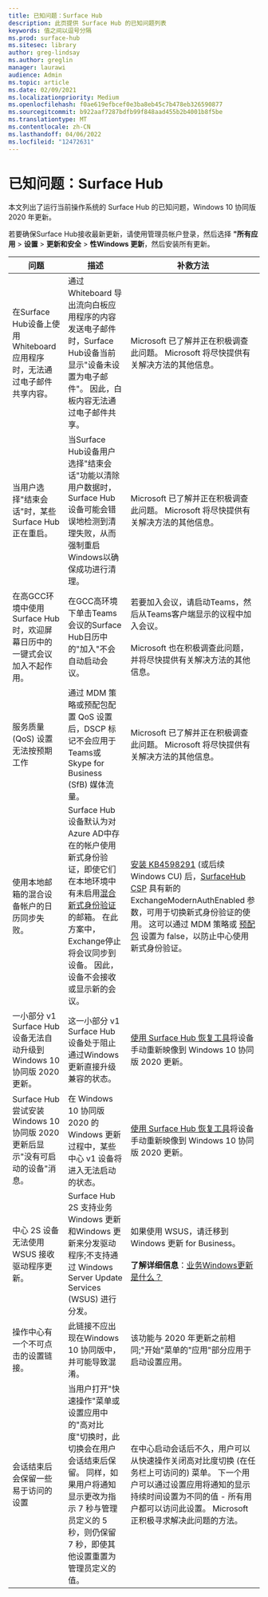 ```yaml
---
title: 已知问题：Surface Hub
description: 此页提供 Surface Hub 的已知问题列表
keywords: 值之间以逗号分隔
ms.prod: surface-hub
ms.sitesec: library
author: greg-lindsay
ms.author: greglin
manager: laurawi
audience: Admin
ms.topic: article
ms.date: 02/09/2021
ms.localizationpriority: Medium
ms.openlocfilehash: f0ae619efbcef0e3ba8eb45c7b478eb326590877
ms.sourcegitcommit: b922aaf7287bdfb99f848aad455b2b4001b8f5be
ms.translationtype: MT
ms.contentlocale: zh-CN
ms.lasthandoff: 04/06/2022
ms.locfileid: "12472631"
---
```

# <a name="known-issues-surface-hub"></a>已知问题：Surface Hub

本文列出了运行当前操作系统的 Surface Hub 的已知问题，Windows 10 协同版 2020 年更新。

若要确保Surface Hub接收最新更新，请使用管理员帐户登录，然后选择 **"所有应用** > **设置** > **更新和安全** > **性Windows 更新**，然后安装所有更新。




| 问题               | 描述           | 补救方法                 |
|---------------------|-----------------------|------------------------|
| 在Surface Hub设备上使用 Whiteboard 应用程序时，无法通过电子邮件共享内容。             | 通过 Whiteboard 导出流向白板应用程序的内容发送电子邮件时，Surface Hub设备当前显示"设备未设置为电子邮件"。  因此，白板内容无法通过电子邮件共享。                                                                                                                                                                                                                   | Microsoft 已了解并正在积极调查此问题。  Microsoft 将尽快提供有关解决方法的其他信息。                                                                                                                                                                                                                                                                                                                                                                   |
| 当用户选择"结束会话"时，某些 Surface Hub 正在重启。                                                                      | 当Surface Hub设备用户选择"结束会话"功能以清除用户数据时，Surface Hub设备可能会错误地检测到清理失败，从而强制重启Windows以确保成功进行清理。                                                                                                                                                                      | Microsoft 已了解并正在积极调查此问题。  Microsoft 将尽快提供有关解决方法的其他信息。                                                                                                                                                        |
| 在高GCC环境中使用 Surface Hub 时，欢迎屏幕日历中的一键式会议加入不起作用。 | 在GCC高环境下单击Teams会议的Surface Hub日历中的"加入"不会自动启动会议。 | 若要加入会议，请启动Teams，然后从Teams客户端显示的议程中加入会议。<br> <br>Microsoft 也在积极调查此问题，并将尽快提供有关解决方法的其他信息。 |
| 服务质量 (QoS) 设置无法按预期工作 | 通过 MDM 策略或预配包配置 QoS 设置后，DSCP 标记不会应用于Teams或Skype for Business (SfB) 媒体流量。 | Microsoft 已了解并正在积极调查此问题。  Microsoft 将尽快提供有关解决方法的其他信息。 |
| 使用本地邮箱的混合设备帐户的日历同步失败。   | Surface Hub设备默认为对Azure AD中存在的帐户使用新式身份验证，即使它们在本地环境中有未启用[混合新式身份验证](/microsoft-365/enterprise/configure-exchange-server-for-hybrid-modern-authentication)的邮箱。 在此方案中，Exchange停止将会议同步到设备。 因此，设备不会接收或显示新的会议。                                                                                                    | [安装 KB4598291](https://support.microsoft.com/help/4598291) (或后续Windows CU) 后，[SurfaceHub CSP](/windows/client-management/mdm/surfacehub-csp) 具有新的 ExchangeModernAuthEnabled 参数，可用于切换新式身份验证的使用。 这可以通过 MDM 策略或 [预配包](https://download.microsoft.com/download/8/3/F/83FD5089-D14E-42E3-AF7C-6FC36F80D347/ExchangeModernAuthDisabled.ppkg) 设置为 false，以防止中心使用新式身份验证。                                                                                                |
| 一小部分 v1 Surface Hub设备无法自动升级到 Windows 10 协同版 2020 更新。                                            | 这一小部分 v1 Surface Hub设备处于阻止通过Windows 更新直接升级兼容的状态。                                                                                                                                          | [使用 Surface Hub 恢复工具](surface-hub-recovery-tool.md)将设备手动重新映像到 Windows 10 协同版 2020 更新。                                                                                                                                                                                 |
| Surface Hub尝试安装 Windows 10 协同版 2020 更新后显示"没有可启动的设备"消息。                                                                        | 在 Windows 10 协同版 2020 的Windows 更新过程中，某些中心 v1 设备将进入无法启动的状态。                                                                                                                                                                                                                                       | [使用 Surface Hub 恢复工具](surface-hub-recovery-tool.md)将设备手动重新映像到 Windows 10 协同版 2020 更新。                                                                                                                                                          |
| 中心 2S 设备无法使用 WSUS 接收驱动程序更新。                                             | Surface Hub 2S 支持业务Windows 更新和Windows 更新来分发驱动程序;不支持通过 Windows Server Update Services (WSUS) 进行分发。                                                                                                                                                                                                                                                                      | 如果使用 WSUS，请迁移到 Windows 更新 for Business。<br> <br>**了解详细信息**：[业务Windows更新是什么？](/windows/deployment/update/waas-manage-updates-wufb)                                                                                                                                                                                                                                                                                                                            |
| 操作中心有一个不可点击的设置链接。 | 此链接不应出现在Windows 10 协同版中，并可能导致混淆。   | 该功能与 2020 年更新之前相同;"开始"菜单的"应用"部分应用于启动设置应用。    |
| 会话结束后会保留一些易于访问的设置| 当用户打开"快速操作"菜单或设置应用中的"高对比度"切换时，此切换会在用户会话结束后保留。 同样，如果用户将通知显示更改为指示 7 秒与管理员定义的 5 秒，则仍保留 7 秒，即使其他设置重置为管理员定义的值。|在中心启动会话后不久，用户可以从快速操作关闭高对比度切换 (在任务栏上可访问的) 菜单。 下一个用户可以通过设置应用将通知的显示持续时间设置为不同的值 - 所有用户都可以访问此设置。 Microsoft 正积极寻求解决此问题的方法。|                                  |
